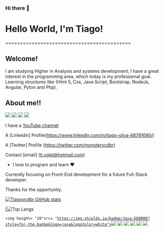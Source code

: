 ### Hi there 👋


# Hello World, I'm Tiago!


===========================================

## Welcome!

I am studying Higher in Analysis and systems development,
I have a great interest in the programming area, which today is my professional goal.
Learning structures like (Html 5, Css, Java Script, Bootstrap, NodeJs, Angular, Pyton and Php).

## About me!!

<img src="https://img.shields.io/badge/LinkedIn-0077B5?style=for-the-badge&logo=linkedin&logoColor=white" />
<img src="https://img.shields.io/badge/GitHub-100000?style=for-the-badge&logo=github&logoColor=white" />
<img src="https://img.shields.io/badge/YouTube-FF0000?style=for-the-badge&logo=youtube&logoColor=white" />
<img src="https://img.shields.io/badge/Twitter-1DA1F2?style=for-the-badge&logo=twitter&logoColor=white" />

I have a [YouTube channel](https://www.youtube.com/channel/UCLUPDfHpyagH92zdCo_CLnw)

A [Linkedin] Profile(https://www.linkedin.com/in/tiago-silva-68791690/)

A [Twitter] Profile (https://twitter.com/monstervcdbr)

Contact [email] (ti.volei@hotmail.com)

 - I love to program and learn ❤

Currently focusing on Front-End development for a future Full-Stack developer.

Thanks for the opportunity.

[![Tiagovcdbr GitHub stats](https://github-readme-stats.vercel.app/api?username=Tiagovcdbr)](https://github.com/Tiagovcdbr/github-readme-stats)

[![Top Langs](https://github-readme-stats.vercel.app/api/top-langs/?username=Tiagovcdbr&layout=compact)

<code><img height= "20"src= "https://img.shields.io/badge/Java-ED8B00?style=for-the-badge&logo=java&logoColor=white"></code><img src="https://img.shields.io/badge/Windows-0078D6?style=for-the-badge&logo=windows&logoColor=white" />
<img src="https://img.shields.io/badge/HTML5-E34F26?style=for-the-badge&logo=html5&logoColor=white" />
<img src="https://img.shields.io/badge/CSS-239120?&style=for-the-badge&logo=css3&logoColor=white" />
<img src="https://img.shields.io/badge/JavaScript-F7DF1E?style=for-the-badge&logo=javascript&logoColor=black" />
<img src="https://img.shields.io/badge/Bootstrap-563D7C?style=for-the-badge&logo=bootstrap&logoColor=white" />
<img src="https://img.shields.io/badge/Angular-DD0031?style=for-the-badge&logo=angular&logoColor=white" />
